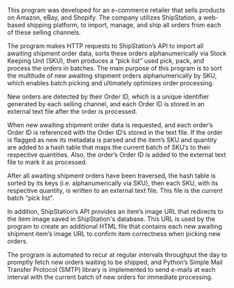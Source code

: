 This program was developed for an e-commerce retailer that sells products on Amazon, eBay, and Shopify. The company utilizes ShipStation, a web-based shipping platform, to import, manage, and ship all orders from each of these selling channels.

The program makes HTTP requests to ShipStation’s API to import all awaiting shipment order data, sorts these orders alphanumerically via Stock Keeping Unit (SKU), then produces a “pick list” used pick, pack, and process the orders in batches. The main purpose of this program is to sort the multitude of new awaiting shipment orders alphanumerically by SKU, which enables batch picking and ultimately optimizes order processing.

New orders are detected by their Order ID, which is a unique identifier generated by each selling channel, and each Order ID is stored in an external text file after the order is processed.

When new awaiting shipment order data is requested, and each order’s Order ID is referenced with the Order ID’s stored in the text file. If the order is flagged as new its metadata is parsed and the item’s SKU and quantity are added to a hash table that maps the current batch of SKU’s to their respective quantities. Also, the order’s Order ID is added to the external text file to mark it as processed.

After all awaiting shipment orders have been traversed, the hash table is sorted by its keys (i.e. alphanumerically via SKU), then each SKU, with its respective quantity, is written to an external text file. This file is the current batch “pick list”.

In addition, ShipStation’s API provides an item’s image URL that redirects to the item image saved in ShipStation's database. This URL is used by the program to create an additional HTML file that contains each new awaiting shipment item’s image URL to confirm item correctness when picking new orders.

The program is automated to recur at regular intervals throughput the day to promptly fetch new orders waiting to be shipped, and Python’s Simple Mail Transfer Protocol (SMTP) library is implemented to send e-mails at each interval with the current batch of new orders for immediate processing.
